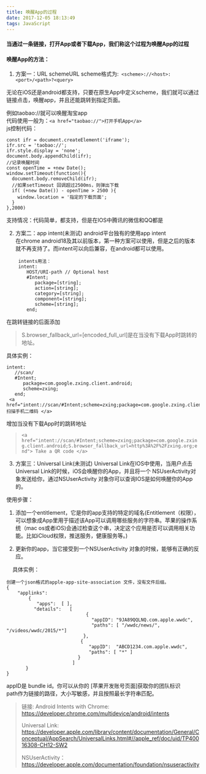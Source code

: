 ```yaml
---
title: 唤醒App的过程
date: 2017-12-05 18:13:49
tags: JavaScript
---
```

 
#### 当通过一条链接，打开App或者下载App，我们称这个过程为唤醒App的过程
#### 唤醒App的方法：  
1. 方案一：URL schemeURL
scheme格式为:` <scheme>://<host>:<port>/<path>?<query>`<br />

无论在iOS还是android都支持，只要在原生App中定义scheme，我们就可以通过链接点击，唤醒app，并且还能跳转到指定页面。
<br />

例如taobao://就可以唤醒淘宝app<br />
代码使用一般为：`<a href="taobao://">打开手机App</a>`<br />
js控制代码：      

	const ifr = document.createElement('iframe');
	ifr.src = 'taobao://';
	ifr.style.display = 'none'; 
	document.body.appendChild(ifr);
	//记录唤醒时间
	const openTime = +new Date();
	window.setTimeout(function(){
	  document.body.removeChild(ifr);
	  //如果setTimeout 回调超过2500ms，则弹出下载 
	  if( (+new Date()) - openTime > 2500 ){ 
		window.location = '指定的下载页面'; 
	  } 
	},2000)
	
支持情况：代码简单，都支持，但是在IOS中腾讯的微信和QQ都是

2. 方案二：app intent(未测试)
android平台独有的使用app intent<br />
在chrome android18及其以前版本，第一种方案可以使用，但是之后的版本就不再支持了。而intent可以向后兼容，在android都可以使用。

	
		intents用法：
		intent:
		   HOST/URI-path // Optional host 
		   #Intent; 
		      package=[string]; 
		      action=[string]; 
		      category=[string]; 
		      component=[string]; 
		      scheme=[string]; 
		   end; 
	   
在跳转链接的后面添加
> S.browser_fallback_url=[encoded_full_url]是在当没有下载App时跳转的地址。
 
具体实例：

	intent:
	   //scan/
	   #Intent; 
	      package=com.google.zxing.client.android; 
	      scheme=zxing; 
	   end; 
	 <a href="intent://scan/#Intent;scheme=zxing;package=com.google.zxing.client.android;end"> 扫描手机二维码 </a>
	 
增加当没有下载App时的跳转地址

>  `<a href="intent://scan/#Intent;scheme=zxing;package=com.google.zxing.client.android;S.browser_fallback_url=http%3A%2F%2Fzxing.org;end"> Take a QR code </a> `


3. 方案三：Universal Link(未测试)
Universal Link在IOS中使用，当用户点击Universal Link的时候，iOS会唤醒你的App，并且将一个 NSUserActivity对象发送给你，通过NSUserActivity 对象你可以查询IOS是如何唤醒你的App的。<br />

使用步骤：<br />

1.   添加一个entitlement，它是你的app支持的特定的域名(Entitlement（权限），可以想象成App里用于描述该App可以调用哪些服务的字符串。苹果的操作系统（mac os或者iOS)会通过检查这个串，决定这个应用是否可以调用相关功能。比如iCloud权限，推送服务，健康服务等。)

2.  更新你的app，当它接受到一个NSUserActivity 对象的时候，能够有正确的反应。

&nbsp;&nbsp;&nbsp;&nbsp;具体实例：

	创建一个json格式的apple-app-site-association 文件，没有文件后缀。
	{
	    "applinks":
	        {
	           "apps":  [ ],
	          "details":   [
	                             {
	                               "appID": "9JA89QQLNQ.com.apple.wwdc",
	                               "paths": [ "/wwdc/news/", "/videos/wwdc/2015/*"]
	                            },
	                           { 
	                              "appID":  "ABCD1234.com.apple.wwdc",
	                              "paths": [ "*" ]
	                          }
	                        ]
	       }
	}
	
appID是 bundle id。你可以从你的 [苹果开发账号页面]获取你的团队标识<br />
path作为链接的路径，大小写敏感，并且按照最长字符串匹配。<br />
>  链接:
> Android Intents with Chrome: <br />
> https://developer.chrome.com/multidevice/android/intents<br />
> 
> 
> Universal Link:  https://developer.apple.com/library/content/documentation/General/Conceptual/AppSearch/UniversalLinks.html#//apple_ref/doc/uid/TP40016308-CH12-SW2<br />
> 
> NSUserActivity： <br />
> https://developer.apple.com/documentation/foundation/nsuseractivity

 